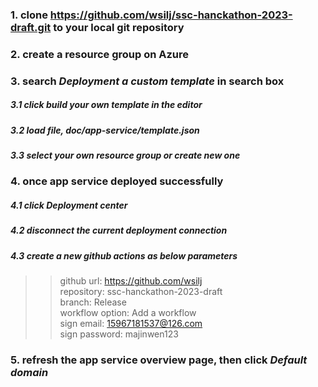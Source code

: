 ### 1. clone https://github.com/wsilj/ssc-hanckathon-2023-draft.git to your local git repository
### 2. create a resource group on Azure
### 3. search ***Deployment a custom template*** in search box
##### 3.1 click ***build your own template in the editor***
##### 3.2 load file, doc/app-service/template.json
##### 3.3 select your own resource group or create new one
### 4. once app service deployed successfully
##### 4.1 click ***Deployment center***
##### 4.2 disconnect the current deployment connection
##### 4.3 create a new github actions as below parameters

>> github url: https://github.com/wsilj <br/>
>> repository: ssc-hanckathon-2023-draft <br/>
>> branch: Release <br/>
>> workflow option: Add a workflow <br/>
>> sign email: 15967181537@126.com <br/>
>> sign password: majinwen123 <br/>

### 5. refresh the app service overview page, then click ***Default domain***




